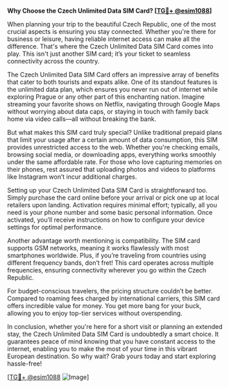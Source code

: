 **Why Choose the Czech Unlimited Data SIM Card? [[TG💪+ @esim1088](https://t.me/s/esim1088)]**

When planning your trip to the beautiful Czech Republic, one of the most crucial aspects is ensuring you stay connected. Whether you're there for business or leisure, having reliable internet access can make all the difference. That's where the Czech Unlimited Data SIM Card comes into play. This isn't just another SIM card; it’s your ticket to seamless connectivity across the country.

The Czech Unlimited Data SIM Card offers an impressive array of benefits that cater to both tourists and expats alike. One of its standout features is the unlimited data plan, which ensures you never run out of internet while exploring Prague or any other part of this enchanting nation. Imagine streaming your favorite shows on Netflix, navigating through Google Maps without worrying about data caps, or staying in touch with family back home via video calls—all without breaking the bank.

But what makes this SIM card truly special? Unlike traditional prepaid plans that limit your usage after a certain amount of data consumption, this SIM provides unrestricted access to the web. Whether you're checking emails, browsing social media, or downloading apps, everything works smoothly under the same affordable rate. For those who love capturing memories on their phones, rest assured that uploading photos and videos to platforms like Instagram won’t incur additional charges.

Setting up your Czech Unlimited Data SIM Card is straightforward too. Simply purchase the card online before your arrival or pick one up at local retailers upon landing. Activation requires minimal effort; typically, all you need is your phone number and some basic personal information. Once activated, you’ll receive instructions on how to configure your device settings for optimal performance.

Another advantage worth mentioning is compatibility. The SIM card supports GSM networks, meaning it works flawlessly with most smartphones worldwide. Plus, if you’re traveling from countries using different frequency bands, don’t fret! This card operates across multiple frequencies, ensuring connectivity wherever you go within the Czech Republic.

For budget-conscious travelers, the pricing structure couldn’t be better. Compared to roaming fees charged by international carriers, this SIM card offers incredible value for money. You get more bang for your buck, allowing you to enjoy top-tier services without overspending.

In conclusion, whether you're here for a short visit or planning an extended stay, the Czech Unlimited Data SIM Card is undoubtedly a smart choice. It guarantees peace of mind knowing that you have constant access to the internet, enabling you to make the most of your time in this vibrant European destination. So why wait? Grab yours today and start exploring hassle-free!

[[TG💪+ @esim1088](https://t.me/s/esim1088) ![Image](https://i.postimg.cc/Y0z9fWf4/image.png)]